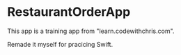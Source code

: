 # RestaurantOrderApp

This app is a training app from "learn.codewithchris.com".

Remade it myself for pracicing Swift.  
